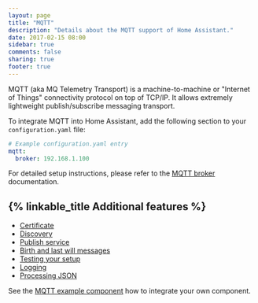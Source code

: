 ```yaml
---
layout: page
title: "MQTT"
description: "Details about the MQTT support of Home Assistant."
date: 2017-02-15 08:00
sidebar: true
comments: false
sharing: true
footer: true
---
```


MQTT (aka MQ Telemetry Transport) is a machine-to-machine or "Internet of Things" connectivity protocol on top of TCP/IP. It allows extremely lightweight publish/subscribe messaging transport.

To integrate MQTT into Home Assistant, add the following section to your `configuration.yaml` file:

```yaml
# Example configuration.yaml entry
mqtt:
  broker: 192.168.1.100
```

For detailed setup instructions, please refer to the [MQTT broker](/docs/mqtt/broker) documentation.

## {% linkable_title Additional features %}

- [Certificate](/docs/mqtt/certificate/)
- [Discovery](/docs/mqtt/discovery/)
- [Publish service](/docs/mqtt/service/)
- [Birth and last will messages](/docs/mqtt/birth_will/)
- [Testing your setup](/docs/mqtt/testing/)
- [Logging](/docs/mqtt/logging/)
- [Processing JSON](/docs/mqtt/processing_json/)

See the [MQTT example component](/cookbook/python_component_mqtt_basic/) how to integrate your own component.
